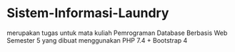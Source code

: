 # Sistem-Informasi-Laundry
merupakan tugas untuk mata kuliah Pemrograman Database Berbasis Web Semester 5
yang dibuat menggunakan PHP 7.4 + Bootstrap 4
